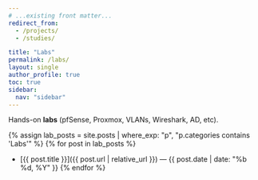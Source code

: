 ```yaml
---
# ...existing front matter...
redirect_from:
  - /projects/
  - /studies/

title: "Labs"
permalink: /labs/
layout: single
author_profile: true
toc: true
sidebar:
  nav: "sidebar"
---
```


Hands-on **labs** (pfSense, Proxmox, VLANs, Wireshark, AD, etc).

{% assign lab_posts = site.posts | where_exp: "p", "p.categories contains 'Labs'" %}
{% for post in lab_posts %}

- [{{ post.title }}]({{ post.url | relative_url }}) — {{ post.date | date: "%b %d, %Y" }}
  {% endfor %}
